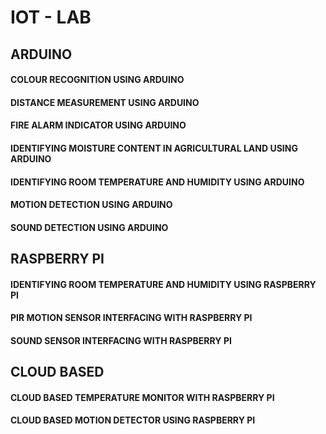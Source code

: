 # IOT - LAB

## ARDUINO

#### COLOUR RECOGNITION USING ARDUINO
#### DISTANCE MEASUREMENT USING ARDUINO
#### FIRE ALARM INDICATOR USING ARDUINO
#### IDENTIFYING MOISTURE CONTENT IN AGRICULTURAL LAND USING ARDUINO
#### IDENTIFYING ROOM TEMPERATURE AND HUMIDITY USING ARDUINO
#### MOTION DETECTION USING ARDUINO
#### SOUND DETECTION USING ARDUINO

## RASPBERRY PI

#### IDENTIFYING ROOM TEMPERATURE AND HUMIDITY USING RASPBERRY PI
#### PIR MOTION SENSOR INTERFACING WITH RASPBERRY PI
#### SOUND SENSOR INTERFACING WITH RASPBERRY PI


## CLOUD BASED

#### CLOUD BASED TEMPERATURE MONITOR WITH RASPBERRY PI
#### CLOUD BASED MOTION DETECTOR USING RASPBERRY PI























